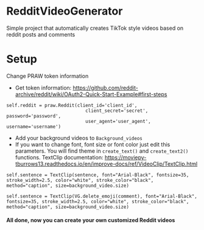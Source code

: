 # RedditVideoGenerator

Simple project that automatically creates TikTok style videos based on reddit posts and comments

# Setup

Change PRAW token information 

 - Get token information: https://github.com/reddit-archive/reddit/wiki/OAuth2-Quick-Start-Example#first-steps
``` 
self.reddit = praw.Reddit(client_id='client_id',
                             client_secret='secret', password='password',
                             user_agent='user_agent', username='username')
```

 - Add your background videos to `Background_videos`
 - If you want to change font, font size or font color just edit this parameters. You will find theme in `create_text()` and `create_text2()` functions. TextClip documentation: https://moviepy-tburrows13.readthedocs.io/en/improve-docs/ref/VideoClip/TextClip.html
 ``` 
 self.sentence = TextClip(sentence, font="Arial-Black", fontsize=35, stroke_width=2.5, color="white", stroke_color="black", method="caption", size=background_video.size)
 ```
 ```
 self.sentence = TextClip(VG.delete_emoji(comment), font="Arial-Black", fontsize=35, stroke_width=2.5, color="white", stroke_color="black", method="caption", size=background_video.size)
```
 #### All done, now you can create your own customized Reddit videos
